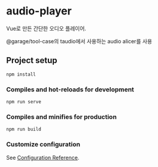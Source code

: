 # audio-player

Vue로 만든 간단한 오디오 플레이어.

@garage/tool-case의 taudio에서 사용하는 audio alicer를 사용

## Project setup
```
npm install
```

### Compiles and hot-reloads for development
```
npm run serve
```

### Compiles and minifies for production
```
npm run build
```

### Customize configuration
See [Configuration Reference](https://cli.vuejs.org/config/).
